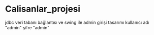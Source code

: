# Calisanlar_projesi
jdbc veri tabanı bağlantısı ve swing ile admin girişi tasarımı 
kullanıcı adı "admin"
şifre "admin"
